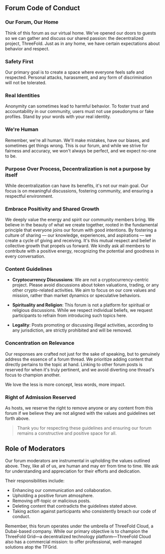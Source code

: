 ## Forum Code of Conduct 

### Our Forum, Our Home

Think of this forum as our virtual home. We've opened our doors to guests so we can gather and discuss our shared passion: the decentralized project, ThreeFold. Just as in any home, we have certain expectations about behavior and respect.

### Safety First

Our primary goal is to create a space where everyone feels safe and respected. Personal attacks, harassment, and any form of discrimination will not be tolerated.

### Real Identities

Anonymity can sometimes lead to harmful behavior. To foster trust and accountability in our community, users must not use pseudonyms or fake profiles. Stand by your words with your real identity. 

### We're Human

Remember, we're all human. We'll make mistakes, have our biases, and sometimes get things wrong. 
This is our forum, and while we strive for fairness and accuracy, we won't always be perfect, and we expect no-one to be.

### Purpose Over Process, Decentralization is not a purpose by itself

While decentralization can have its benefits, it's not our main goal. Our focus is on meaningful discussions, fostering community, and ensuring a respectful environment.

### Embrace Positivity and Shared Growth

We deeply value the energy and spirit our community members bring. We believe in the beauty of what we create together, rooted in the fundamental principle that everyone joins our forum with good intentions. By fostering a culture of sharing — our knowledge, experiences, and aspirations — we create a cycle of giving and receiving. It's this mutual respect and belief in collective growth that propels us forward. We kindly ask all members to contribute with a positive energy, recognizing the potential and goodness in every conversation.

### Content Guidelines

- **Cryptocurrency Discussions**: We are not a cryptocurrency-centric project. Please avoid discussions about token valuations, trading, or any other crypto-related activities. We aim to focus on our core values and mission, rather than market dynamics or speculative behaviors.

- **Spirituality and Religion**: This forum is not a platform for spiritual or religious discussions. While we respect individual beliefs, we request participants to refrain from introducing such topics here.
  
- **Legality**: Posts promoting or discussing illegal activities, according to any jurisdiction, are strictly prohibited and will be removed.

### Concentration on Relevance

Our responses are crafted not just for the sake of speaking, but to genuinely address the essence of a forum thread. We prioritize adding content that directly pertains to the topic at hand. Linking to other forum posts is reserved for when it's truly pertinent, and we avoid diverting one thread's focus to champion another.

We love the less is more concept, less words, more impact.

### Right of Admission Reserved

As hosts, we reserve the right to remove anyone or any content from this forum if we believe they are not aligned with the values and guidelines set forth above.



> Thank you for respecting these guidelines and ensuring our forum remains a constructive and positive space for all.

## Role of Moderators

Our forum moderators are instrumental in upholding the values outlined above. They, like all of us, are human and may err from time to time. We ask for understanding and appreciation for their efforts and dedication.

Their responsibilities include:

- Enhancing our communication and collaboration.
- Upholding a positive forum atmosphere.
- Removing off-topic or malicious posts.
- Deleting content that contradicts the guidelines stated above.
- Taking action against participants who consistently breach our code of conduct.

Remember, this forum operates under the umbrella of ThreeFold Cloud, a Dubai-based company. While our primary objective is to champion the ThreeFold Grid—a decentralized technology platform—ThreeFold Cloud also has a commercial mission: to offer professional, well-managed solutions atop the TFGrid.